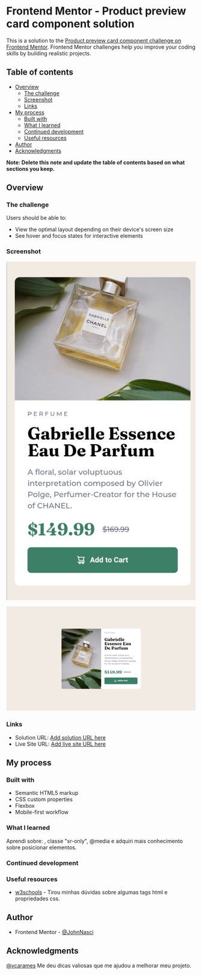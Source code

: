 # Frontend Mentor - Product preview card component solution

This is a solution to the [Product preview card component challenge on Frontend Mentor](https://www.frontendmentor.io/challenges/product-preview-card-component-GO7UmttRfa). Frontend Mentor challenges help you improve your coding skills by building realistic projects. 

## Table of contents

- [Overview](#overview)
  - [The challenge](#the-challenge)
  - [Screenshot](#screenshot)
  - [Links](#links)
- [My process](#my-process)
  - [Built with](#built-with)
  - [What I learned](#what-i-learned)
  - [Continued development](#continued-development)
  - [Useful resources](#useful-resources)
- [Author](#author)
- [Acknowledgments](#acknowledgments)

**Note: Delete this note and update the table of contents based on what sections you keep.**

## Overview

### The challenge

Users should be able to:

- View the optimal layout depending on their device's screen size
- See hover and focus states for interactive elements

### Screenshot

![](./screenshot/mobile-screenshot.jpg)

![](./screenshot/desktop-screenshot.jpg)

### Links

- Solution URL: [Add solution URL here](https://your-solution-url.com)
- Live Site URL: [Add live site URL here](https://your-live-site-url.com)

## My process

### Built with

- Semantic HTML5 markup
- CSS custom properties
- Flexbox
- Mobile-first workflow

### What I learned

Aprendi sobre: <picture>, classe "sr-only", @media e adquiri mais conhecimento sobre posicionar elementos.

### Continued development

### Useful resources

- [w3schools](https://www.w3schools.com/default.asp) - Tirou minhas dúvidas sobre algumas tags html e propriedades css.

## Author

- Frontend Mentor - [@JohnNasci](https://www.frontendmentor.io/profile/JohnNasci)

## Acknowledgments

[@vcarames](https://www.frontendmentor.io/profile/vcarames)
Me deu dicas valiosas que me ajudou a melhorar meu projeto.
